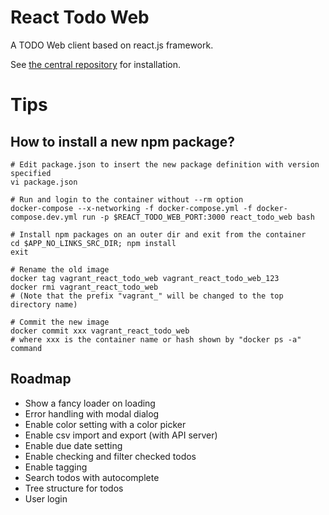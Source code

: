 # React Todo Web

A TODO Web client based on react.js framework.

See [the central repository](https://github.com/scubism/todo_center) for installation.

# Tips

## How to install a new npm package?

```
# Edit package.json to insert the new package definition with version specified
vi package.json

# Run and login to the container without --rm option
docker-compose --x-networking -f docker-compose.yml -f docker-compose.dev.yml run -p $REACT_TODO_WEB_PORT:3000 react_todo_web bash

# Install npm packages on an outer dir and exit from the container
cd $APP_NO_LINKS_SRC_DIR; npm install
exit

# Rename the old image
docker tag vagrant_react_todo_web vagrant_react_todo_web_123
docker rmi vagrant_react_todo_web
# (Note that the prefix "vagrant_" will be changed to the top directory name)

# Commit the new image
docker commit xxx vagrant_react_todo_web
# where xxx is the container name or hash shown by "docker ps -a" command
```


## Roadmap

- Show a fancy loader on loading
- Error handling with modal dialog
- Enable color setting with a color picker
- Enable csv import and export (with API server)
- Enable due date setting
- Enable checking and filter checked todos
- Enable tagging
- Search todos with autocomplete
- Tree structure for todos
- User login
